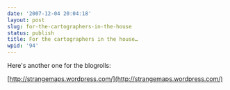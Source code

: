 ```yaml
---
date: '2007-12-04 20:04:18'
layout: post
slug: for-the-cartographers-in-the-house
status: publish
title: For the cartographers in the house…
wpid: '94'
---
```


Here's another one for the blogrolls:

[http://strangemaps.wordpress.com/](http://strangemaps.wordpress.com/)

